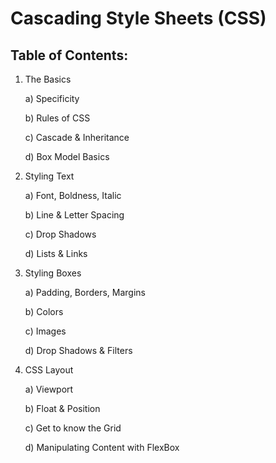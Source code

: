 # Cascading Style Sheets (CSS)

## Table of Contents:
1. The Basics

    a) Specificity

    b) Rules of CSS

    c) Cascade & Inheritance

    d) Box Model Basics

2. Styling Text

    a) Font, Boldness, Italic

    b) Line & Letter Spacing 

    c) Drop Shadows

    d) Lists & Links

3. Styling Boxes

    a) Padding, Borders, Margins

    b) Colors

    c) Images

    d) Drop Shadows & Filters

4. CSS Layout

    a) Viewport

    b) Float & Position

    c) Get to know the Grid

    d) Manipulating Content with FlexBox
